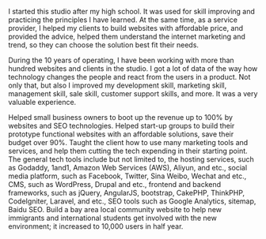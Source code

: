 I started this studio after my high school. It was used for skill improving and practicing the principles I have learned. At the same time, as a service provider, I helped my clients to build websites with affordable price, and provided the advice, helped them understand the internet marketing and trend, so they can choose the solution best fit their needs.

During the 10 years of operating, I have been working with more than hundred websites and clients in the studio. I got a lot of data of the way how technology changes the people and react from the users in a product. Not only that, but also I improved my development skill, marketing skill, management skill, sale skill, customer support skills, and more. It was a very valuable experience.

Helped small business owners to boot up the revenue up to 100% by websites and SEO technologies.
Helped start-up groups to build their prototype functional websites with an affordable solutions, save their budget over 90%.
Taught the client how to use many marketing tools and services, and help them cutting the tech expending in their starting point. The general tech tools include but not limited to, the hosting services, such as Godaddy, 1and1, Amazon Web Services (AWS), Aliyun, and etc., social media platform, such as Facebook, Twitter, Sina Weibo, Wechat and etc., CMS, such as WordPress, Drupal and etc., frontend and backend frameworks, such as jQuery, AngularJS, bootstrap, CakePHP, ThinkPHP, CodeIgniter, Laravel, and etc., SEO tools such as Google Analytics, sitemap, Baidu SEO.
Build a bay area local community website to help new immigrants and international students get involved with the new environment; it increased to 10,000 users in half year.
